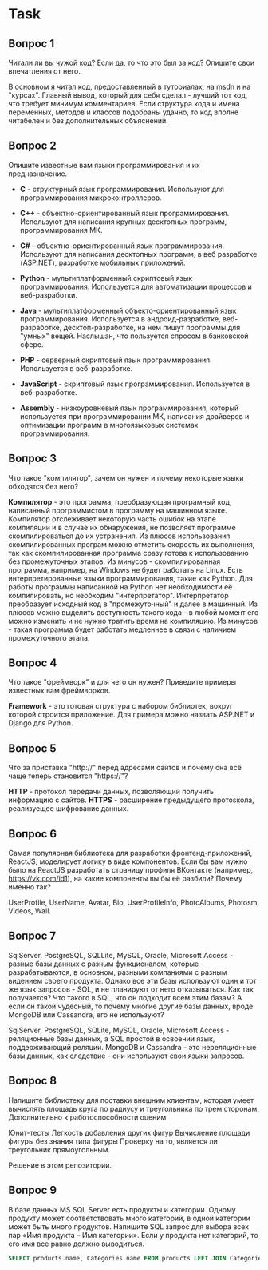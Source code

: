 # Task
## Вопрос 1
Читали ли вы чужой код? Если да, то что это был за код? Опишите свои впечатления от него.

В основном я читал код, предоставленный в туториалах, на msdn и на "курсах". Главный вывод, который для себя сделал - лучший тот код, что требует минимум комментариев. Если структура кода и имена переменных, методов и классов подобраны удачно, то код вполне читабелен и без дополнительных объяснений.

## Вопрос 2
Опишите известные вам языки программирования и их предназначение.

- **C** - структурный язык программирования. Используют для программирования микроконтроллеров.

- **C++** - объектно-ориентированный язык программирования. Используют для написания крупных десктопных программ, программирования МК.

- **C#** - объектно-ориентированный язык программирования. Используют для написания десктопных программ, в веб разработке (ASP.NET), разработке мобильных приложений.

- **Python** - мультиплатформенный скриптовый язык программирования. Используется для автоматизации процессов и веб-разработки.

- **Java** - мультиплатформенный объекто-ориентированный язык программирования. Используется в андроид-разработке, веб-разработке, десктоп-разработке, на нем пишут программы для "умных" вещей. Наслышан, что пользуется спросом в банковской сфере.

- **PHP** - серверный скриптовый язык программирования. Используется в веб-разработке.

- **JavaScript** - скриптовый язык программирования. Используется в веб-разработке.

- **Assembly** - низкоуровневый язык программирования, который используется при программировании МК, написания драйверов и оптимизации программ в многоязыковых системах программирования.

## Вопрос 3
Что такое "компилятор", зачем он нужен и почему некоторые языки обходятся без него?

**Компилятор** - это программа, преобразующая програмный код, написанный программистом в программу на машинном языке. Компилятор отслеживает некоторую часть ошибок на этапе компиляции и в случае их обнаружения, не позволяет программе скомпилироваться до их устранения. Из плюсов использования скомпилированных програм можно отметить скорость их выполнения, так как скомпилированная программа сразу готова к использованию без промежуточных этапов. Из минусов - скомпилированная программа, например, на Windows не будет работать на Linux. Есть интерпретированные языки программирования, такие как Python. Для работы программы написанной на Python нет необходимости её компилировать, но необходим "интерпретатор". Интерпретатор преобразует исходный код в "промежуточный" и далее в машинный. Из плюсов можно выделить доступность такого кода - в любой момент его можно изменить и не нужно тратить время на компиляцию. Из минусов - такая программа будет работать медленнее в связи с наличием промежуточного этапа.

## Вопрос 4
Что такое "фреймворк" и для чего он нужен? Приведите примеры известных вам фреймворков.

**Framework** - это готовая структура с набором библиотек, вокруг которой строится приложение. Для примера можно назвать ASP.NET и Django для Python.

## Вопрос 5
Что за приставка "http://" перед адресами сайтов и почему она всё чаще теперь становится "https://"?

**HTTP** - протокол передачи данных, позволяющий получить информацию с сайтов. **HTTPS** - расширение предыдущего протоsкола, реализуещее шифрование данных.

## Вопрос 6
Самая популярная библиотека для разработки фронтенд-приложений, ReactJS, моделирует логику в виде компонентов.
Если бы вам нужно было на ReactJS разработать страницу профиля ВКонтакте (например, https://vk.com/id1),
на какие компоненты вы бы её разбили? Почему именно так?

UserProfile, UserName, Avatar, Bio, UserProfileInfo, PhotoAlbums, Photosm, Videos, Wall.

## Вопрос 7
SqlServer, PostgreSQL, SQLLite, MySQL, Oracle, Microsoft Access - разные базы данных с разным функционалом,
которые разрабатываются, в основном, разными компаниями с разным видением своего продукта.
Однако все эти базы используют один и тот же язык запросов - SQL, и не планируют от него отказываться.
Как так получается? Что такого в SQL, что он подходит всем этим базам?
А если он такой чудесный, то почему многие другие базы данных, вроде MongoDB или Cassandra, его не используют?

SqlServer, PostgreSQL, SQLite, MySQL, Oracle, Microsoft Access - реляционные базы данных, а SQL простой в освоении язык,
поддерживающий реляции.
MongoDB и Cassandra - это нереляционные базы данных, как следствие - они используют свои языки запросов.

## Вопрос 8
Напишите библиотеку для поставки внешним клиентам, которая умеет вычислять площадь круга по радиусу и треугольника по трем сторонам. Дополнительно к работоспособности оценим:
 
Юнит-тесты
Легкость добавления других фигур
Вычисление площади фигуры без знания типа фигуры
Проверку на то, является ли треугольник прямоугольным.

Решение в этом репозитории.

## Вопрос 9
В базе данных MS SQL Server есть продукты и категории. Одному продукту может соответствовать много категорий,
в одной категории может быть много продуктов. Напишите SQL запрос для выбора всех пар «Имя продукта – Имя категории».
Если у продукта нет категорий, то его имя все равно должно выводиться.

```SQL
SELECT products.name, Categories.name FROM products LEFT JOIN Categories ON products.categories_id = Categories.id;
```
